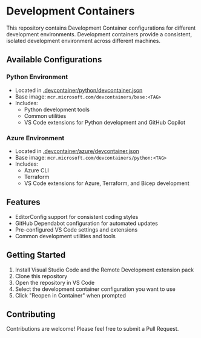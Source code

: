 # Development Containers

This repository contains Development Container configurations for different development environments. Development containers provide a consistent, isolated development environment across different machines.

## Available Configurations

### Python Environment
- Located in [.devcontainer/python/devcontainer.json](.devcontainer/python/devcontainer.json)
- Base image: `mcr.microsoft.com/devcontainers/base:<TAG>`
- Includes:
  - Python development tools
  - Common utilities
  - VS Code extensions for Python development and GitHub Copilot

### Azure Environment
- Located in [.devcontainer/azure/devcontainer.json](.devcontainer/azure/devcontainer.json)
- Base image: `mcr.microsoft.com/devcontainers/python:<TAG>`
- Includes:
  - Azure CLI
  - Terraform
  - VS Code extensions for Azure, Terraform, and Bicep development

## Features

- EditorConfig support for consistent coding styles
- GitHub Dependabot configuration for automated updates
- Pre-configured VS Code settings and extensions
- Common development utilities and tools

## Getting Started

1. Install Visual Studio Code and the Remote Development extension pack
2. Clone this repository
3. Open the repository in VS Code
4. Select the development container configuration you want to use
5. Click "Reopen in Container" when prompted

## Contributing

Contributions are welcome! Please feel free to submit a Pull Request.
